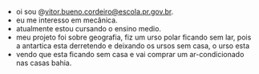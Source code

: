 - oi sou @vitor.bueno.cordeiro@escola.pr.gov.br.
- eu me interesso em mecânica.
- atualmente estou cursando o ensino medio.
- meu projeto foi sobre geografia, fiz um urso polar ficando sem lar, pois a antartica esta derretendo e deixando os ursos sem casa, o urso esta
- vendo que esta ficando sem casa e vai comprar um ar-condicionado nas casas bahia.
